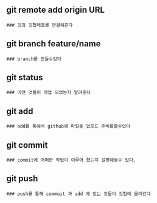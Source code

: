 ## git remote add origin URL

    ### 깃과 깃헙레포를 연결해준다

## git branch feature/name

    ### branch를 만들수있다

## git status

    ### 어떤 것들이 작업 되었는지 알려준다

## git add

    ### add를 통해서 github에 파일을 업로드 준비를할수있다

## git commit

    ### commit에 어떠한 작업이 이루어 졌는지 설명해놓수 있다.

## git push

    ### push를 통해 commuit 과 add 에 있는 것들이 깃헙에 올라간다
